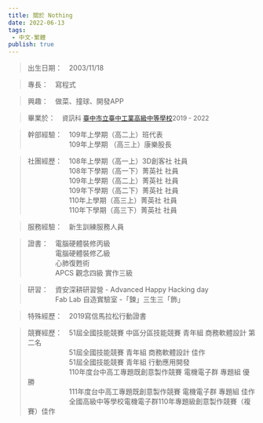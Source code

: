 ```yaml
---
title: 關於 Nothing
date: 2022-06-13
tags: 
 - 中文-繁體
publish: true
---
```


> 出生日期：&emsp;2003/11/18

> 專長：&emsp;寫程式

> 興趣：&emsp;做菜、撞球、開發APP

> 畢業於：&emsp;<font size="2">資訊科 [臺中市立臺中工業高級中等學校](https://w3.tcivs.tc.edu.tw/)2019 - 2022</font>

> 幹部經驗：&emsp;109年上學期（高二上）班代表<br />
&emsp;&emsp;&emsp;&emsp;&emsp;&emsp;109年上學期	（高三上）康樂股長 

> 社團經歷：&emsp;108年上學期（高一上）3D創客社 社員<br />
&emsp;&emsp;&emsp;&emsp;&emsp;&emsp;108年下學期（高一下）菁英社 社員<br />
&emsp;&emsp;&emsp;&emsp;&emsp;&emsp;109年上學期（高二上）菁英社 社員<br />
&emsp;&emsp;&emsp;&emsp;&emsp;&emsp;109年下學期（高二下）菁英社 社員<br />
&emsp;&emsp;&emsp;&emsp;&emsp;&emsp;110年上學期（高三上）菁英社 社員<br />
&emsp;&emsp;&emsp;&emsp;&emsp;&emsp;110年下學期（高三下）菁英社 社員

> 服務經驗：&emsp;新生訓練服務人員    

> 證書：&emsp;電腦硬體裝修丙級 <br/>
&emsp;&emsp;&emsp;&emsp;電腦硬體裝修乙級<br/>
&emsp;&emsp;&emsp;&emsp;心肺復甦術<br/>
&emsp;&emsp;&emsp;&emsp;APCS 觀念四級 實作三級

> 研習：&emsp;資安深耕研習營 - Advanced Happy Hacking day<br/>
&emsp;&emsp;&emsp;&emsp;Fab Lab 自造實驗室 -「鍊」三生三「飾」

> 特殊經歷：&emsp;2019寫信馬拉松行動證書

> 競賽經歷：&emsp;51屆全國技能競賽 中區分區技能競賽 青年組 商務軟體設計 第二名<br />
&emsp;&emsp;&emsp;&emsp;&emsp;&emsp;51屆全國技能競賽 青年組 商務軟體設計 佳作<br />
&emsp;&emsp;&emsp;&emsp;&emsp;&emsp;51屆全國技能競賽 青年組 行動應用開發<br />
&emsp;&emsp;&emsp;&emsp;&emsp;&emsp;110年度台中高工專題既創意製作競賽 電機電子群 專題組 優勝<br />
&emsp;&emsp;&emsp;&emsp;&emsp;&emsp;111年度台中高工專題既創意製作競賽 電機電子群 專題組 佳作<br />
&emsp;&emsp;&emsp;&emsp;&emsp;&emsp;全國高級中等學校電機電子群110年專題級創意製作競賽（複賽）佳作<br />
